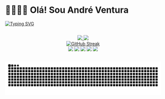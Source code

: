 # 👋🏼👋🏼 Olá! Sou **André Ventura**

<div align="left">
  <a href="https://git.io/typing-svg"><img src="https://readme-typing-svg.demolab.com?font=M+PLUS+Code+Latin&weight=600&size=18&pause=500&color=5D3FD3&random=true&width=600&lines=Estudante+de+Engenharia+da+Computa%C3%A7%C3%A3o;Aprendi+tentando%2C+continuo+insistindo;Persist%C3%AAncia+%C3%A9+o+meu+algoritmo+padr%C3%A3o;Apaixonado+por+Tecnologia;Experi%C3%AAncia+em+Python+com+Framework+Django;Fiz+um+sistema+em+Django+sem+saber+o+que+era+Django;Erro%2C+insisto%2C+acerto" alt="Typing SVG" /></a>
</div>

##

<div align="center">
  <a href="https://github.com/asventura96">
  <img height="180em" src="https://github-readme-stats.vercel.app/api?username=asventura96&show_icons=true&theme=dark&include_all_commits=true&count_private=true"/>
  <img height="180em" src="https://github-readme-stats.vercel.app/api/top-langs/?username=asventura96&layout=compact&langs_count=7&theme=dark"/>
</div>

<div align="center">
  <a href="https://git.io/streak-stats"><img src="https://streak-stats.demolab.com?user=asventura96&theme=dark&locale=pt_BR" alt="GitHub Streak" /></a>
</div>

<div align="center">
    <a href="https://api.whatsapp.com/send?phone=5531991904415" target="_blank"><img src="https://img.shields.io/badge/WhatsApp-25D366?style=for-the-badge&logo=whatsapp&logoColor=white" target="_blank"></a>
    <a href="https://t.me/asventura96" target="_blank"><img src="https://img.shields.io/badge/Telegram-2CA5E0?style=for-the-badge&logo=telegram&logoColor=white" target="_blank"></a>
    <a href="https://instagram.com/asventura96" target="_blank"><img src="https://img.shields.io/badge/-Instagram-%23E4405F?style=for-the-badge&logo=instagram&logoColor=white" target="_blank"></a>
    <a href="https://discord.gg/k92zkFcAwH" target="_blank"><img src="https://img.shields.io/badge/Discord-7289DA?style=for-the-badge&logo=discord&logoColor=white" target="_blank"></a> 
    <a href="https://www.linkedin.com/in/asventura96" target="_blank"><img src="https://img.shields.io/badge/-LinkedIn-%230077B5?style=for-the-badge&logo=linkedin&logoColor=white" target="_blank"></a>  
</div>

##

![Snake animation](https://github.com/asventura96/asventura96/blob/output/github-snake.svg)
